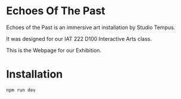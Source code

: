 # Echoes Of The Past

Echoes of the Past is an immersive art installation by Studio Tempus. 

It was designed for our IAT 222 D100 Interactive Arts class.

This is the Webpage for our Exhibition.

# Installation
```javascript
npm run dev
```

